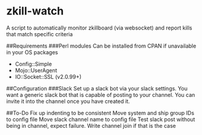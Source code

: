 # zkill-watch
A script to automatically monitor zkillboard (via websocket) and report kills that match specific criteria

##Requirements
###Perl modules
Can be installed from CPAN if unavailable in your OS packages
* Config::Simple
* Mojo::UserAgent
* IO::Socket::SSL (v2.0.99+)

##Configuration
###Slack
Set up a slack bot via your slack settings. You want a generic slack bot that is capable of posting to your channel. You can invite it into the channel once you have created it.

##To-Do
Fix up indenting to be consistent
Move system and ship group IDs to config file
Move slack channel name to config file
Test slack post without being in channel, expect failure. Write channel join if that is the case
